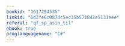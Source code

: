 ```yaml
---
bookid: "1617294535"
linkid: "6d2fe6c087dc5ec35b571842e5131eee"
referal: "qf_sp_asin_til"
ebook: true
proglanguagename: "C#"
---
```

